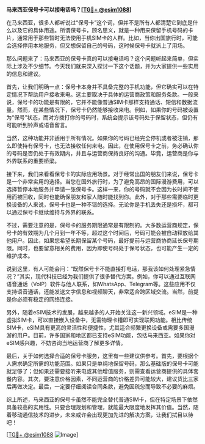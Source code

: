 **马来西亚保号卡可以接电话吗？[[TG💪+ @esim1088](https://t.me/s/esim1088)]**

在马来西亚，很多人都听说过“保号卡”这个词，但并不是所有人都清楚它到底是什么以及它的具体用途。所谓保号卡，顾名思义，就是一种用来保留手机号码的卡片，通常用于那些暂时无法使用手机SIM卡的人群。比如，当你出国旅行时，可能会选择停用本地服务，但又想保留自己的号码，这时候保号卡就派上了用场。

那么问题来了：马来西亚的保号卡真的可以接电话吗？这个问题听起来简单，但实际上涉及不少细节。今天我们就来深入探讨一下这个话题，并为大家提供一些实用的信息和建议。

首先，让我们明确一点：保号卡本身并不具备完整的手机功能，但它确实可以在特定情况下帮助用户接收来电。这主要取决于具体的运营商政策和服务条款。一般来说，保号卡的功能是有限的，它并不能像普通SIM卡那样支持通话、短信和数据流量。然而，在某些情况下，保号卡仍然能够接收来电。例如，如果你的号码被设置为“保号”状态，而对方拨打你的号码时，系统会提示该号码处于保留状态，但仍有可能听到铃声或语音留言。

当然，这种功能并非适用于所有情况。如果你的号码已经完全停机或者被注销，那么即使持有保号卡，也无法接收任何来电。因此，在使用保号卡之前，务必确认你的号码是否仍处于有效期内，并且与运营商保持良好的沟通。毕竟，运营商是你与外界联系的重要桥梁。

接下来，我们来看看保号卡的实际应用场景。对于经常出国的朋友们来说，保号卡是一个非常实用的选择。当您在国外旅行时，为了避免高昂的国际漫游费用，可以选择暂停本地服务并申请一张保号卡。这样一来，你的号码就不会因为长时间不使用而被回收，同时也能确保朋友和家人随时能找到你。此外，对于那些需要临时更换设备的人来说，保号卡也是一种不错的选择。无论你是手机丢失还是损坏，都可以通过保号卡继续维持与外界的联系。

不过，需要注意的是，保号卡的服务期限通常是有限制的。大多数运营商规定，保号卡的有效期为几个月到一年不等，超过这个时间后，号码可能会被自动释放给其他用户。因此，如果您希望长期保留某个号码，最好提前与运营商协商延长保号期限。同时，也要留意相关的费用，因为即使号码处于保号状态，也可能产生一定的维护成本。

说到这里，有人可能会问：“既然保号卡不能直接打电话，那我该如何处理紧急情况？”其实，现代科技已经为我们提供了很多替代方案。例如，你可以通过互联网语音通话（VoIP）软件与他人联系，如WhatsApp、Telegram等。这些应用不仅支持语音通话，还能发送文字信息和视频聊天，非常适合跨区域交流。当然，前提是你必须有稳定的网络连接。

另外，随着eSIM技术的发展，越来越多的人开始关注这一新兴领域。eSIM是一种虚拟SIM卡，可以直接嵌入设备中，无需物理卡槽即可实现联网功能。相比传统SIM卡，eSIM具有更高的灵活性和便捷性，尤其适合频繁更换设备或需要多国漫游的用户。目前，许多国家和地区都已支持eSIM功能，包括马来西亚。如果你对eSIM感兴趣，不妨咨询当地运营商了解更多详情。

最后，关于如何选择合适的保号卡服务，这里有一些建议供参考。首先，要根据个人需求确定所需的功能范围。如果只是单纯地保留号码，那么基础版的保号卡可能就足够了；但如果还需要接听来电或其他增值服务，则需查看运营商提供的具体套餐内容。其次，要注意价格因素，不同运营商的价格差异可能较大，建议货比三家后再做决定。最后，一定要仔细阅读合同条款，避免因疏忽而导致不必要的麻烦。

综上所述，马来西亚的保号卡虽然不能完全替代普通SIM卡，但在特定场景下依然具备较高的实用性。只要合理规划和管理，就能最大限度地发挥其价值。当然，随着移动通信技术的进步，未来或许会出现更加先进的解决方案，让我们拭目以待吧！

[[TG💪+ @esim1088](https://t.me/s/esim1088) ![Image](https://i.postimg.cc/4NQfJmqS/Snipaste-2025-05-13-00-14-12.png)]